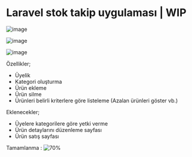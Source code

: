 # Laravel stok takip uygulaması | WIP

![image](https://user-images.githubusercontent.com/10588005/128151254-f00f3eaa-bc51-41c2-b3e7-8d3cd43d9bfb.png)

![image](https://user-images.githubusercontent.com/10588005/128151347-9ffdda81-ddd9-49c2-909e-d4b92ddc87f6.png)

![image](https://user-images.githubusercontent.com/10588005/128151380-96d11562-9353-4beb-866e-fa25d24c3f42.png)


Özellikler;
- Üyelik
- Kategori oluşturma
- Ürün ekleme
- Ürün silme
- Ürünleri belirli kriterlere göre listeleme (Azalan ürünleri göster vb.)


Eklenecekler;
- Üyelere kategorilere göre yetki verme
- Ürün detaylarını düzenleme sayfası
- Ürün satış sayfası

Tamamlanma : ![70%](https://progress-bar.dev/70)
